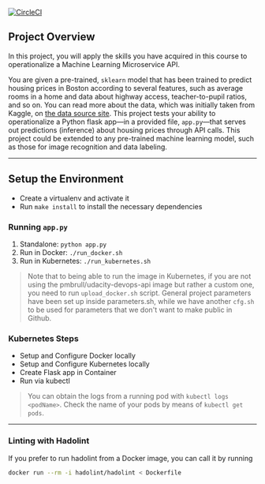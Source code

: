 [![CircleCI](https://circleci.com/gh/pmbrull/udacity-microservices-project.svg?style=svg)](https://circleci.com/gh/pmbrull/udacity-microservices-project)

## Project Overview

In this project, you will apply the skills you have acquired in this course to operationalize a Machine Learning Microservice API. 

You are given a pre-trained, `sklearn` model that has been trained to predict housing prices in Boston according to several features, such as average rooms in a home and data about highway access, teacher-to-pupil ratios, and so on. You can read more about the data, which was initially taken from Kaggle, on [the data source site](https://www.kaggle.com/c/boston-housing). This project tests your ability to operationalize a Python flask app—in a provided file, `app.py`—that serves out predictions (inference) about housing prices through API calls. This project could be extended to any pre-trained machine learning model, such as those for image recognition and data labeling.

---

## Setup the Environment

* Create a virtualenv and activate it
* Run `make install` to install the necessary dependencies

### Running `app.py`

1. Standalone: `python app.py`
2. Run in Docker: `./run_docker.sh`
3. Run in Kubernetes: `./run_kubernetes.sh`

> Note that to being able to run the image in Kubernetes, if you are not using the pmbrull/udacity-devops-api image but rather a custom one, you need to run `upload_docker.sh` script. General project parameters have been set up inside parameters.sh, while we have another `cfg.sh` to be used for parameters that we don't want to make public in Github.

### Kubernetes Steps

* Setup and Configure Docker locally
* Setup and Configure Kubernetes locally
* Create Flask app in Container
* Run via kubectl

> You can obtain the logs from a running pod with `kubectl logs <podName>`. Check the name of your pods by means of `kubectl get pods`.

---

### Linting with Hadolint

If you prefer to run hadolint from a Docker image, you can call it by running

```bash
docker run --rm -i hadolint/hadolint < Dockerfile
```

